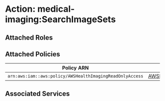 # Action: medical-imaging:SearchImageSets

## Attached Roles

## Attached Policies

| Policy ARN | Policy Name |
|------------|-------------|
| `arn:aws:iam::aws:policy/AWSHealthImagingReadOnlyAccess` | [AWSHealthImagingReadOnlyAccess](../policies.md#awshealthimagingreadonlyaccess) |

## Associated Services

